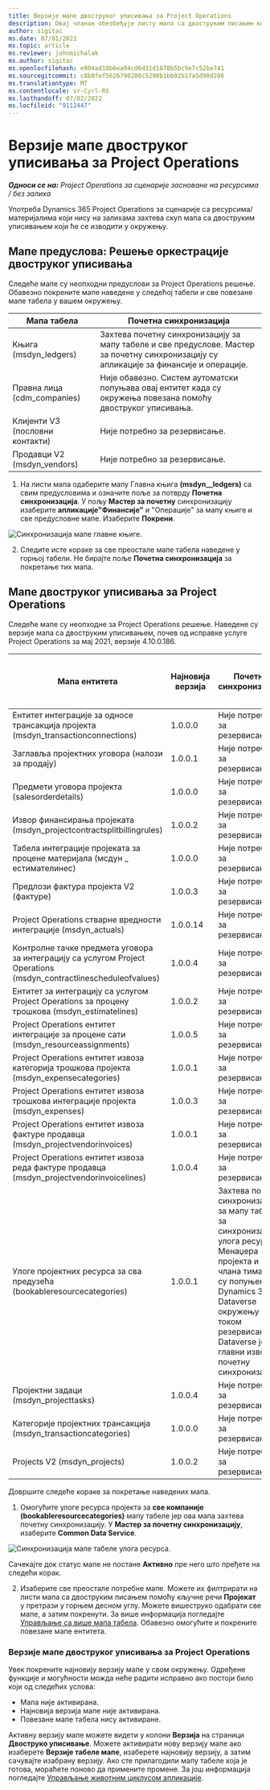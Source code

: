 ```yaml
---
title: Верзије мапе двоструког уписивања за Project Operations
description: Овај чланак обезбеђује листу мапа са двоструким писањем које су потребне за Dynamics 365 Project Operations.
author: sigitac
ms.date: 07/01/2021
ms.topic: article
ms.reviewer: johnmichalak
ms.author: sigitac
ms.openlocfilehash: e904ad18b6ea94cd6d31d1878b5bc9e7c52be741
ms.sourcegitcommit: c8b8fef5626790208c5290b1bb92b17a5d90d286
ms.translationtype: MT
ms.contentlocale: sr-Cyrl-RS
ms.lasthandoff: 07/02/2022
ms.locfileid: "9112447"
---
```

# <a name="project-operations-dual-write-map-versions"></a>Верзије мапе двоструког уписивања за Project Operations

_**Односи се на:** Project Operations за сценарије засноване на ресурсима / без залиха_

Употреба Dynamics 365 Project Operations за сценарије са ресурсима/материјалима који нису на залихама захтева скуп мапа са двоструким уписивањем који ће се изводити у окружењу. 

## <a name="prerequisite-maps-dual-write-orchestration-solution"></a>Мапе предуслова: Решење оркестрације двоструког уписивања

Следеће мапе су неопходни предуслови за Project Operations решење. Обавезно покрените мапе наведене у следећој табели и све повезане мапе табела у вашем окружењу.

| Мапа табела | Почетна синхронизација |
| --- | --- |
| Књига (msdyn_ledgers) | Захтева почетну синхронизацију за мапу табеле и све предуслове. Мастер за почетну синхронизацију су апликације за финансије и операције. |
| Правна лица (cdm_companies) | Није обавезно. Систем аутоматски попуњава овај ентитет када су окружења повезана помоћу двоструког уписивања. |
| Клијенти V3 (пословни контакти) | Није потребно за резервисање. |
| Продавци V2 (msdyn_vendors) | Није потребно за резервисање. |

1. На листи мапа одаберите мапу Главна књига **(msdyn\__ledgers)** са свим предусловима и означите поље за потврду **Почетна синхронизација**. У пољу **Мастер за почетну** синхронизацију изаберите **апликације"Финансије"** и "Операције" за мапу књиге и све предусловне мапе. Изаберите **Покрени**.

![Синхронизација мапе главне књиге.](media/DW6.png)

2. Следите исте кораке за све преостале мапе табела наведене у горњој табели. Не бирајте поље **Почетна синхронизација** за покретање тих мапа.

## <a name="project-operations-dual-write-maps"></a>Мапе двоструког уписивања за Project Operations

Следеће мапе су неопходне за Project Operations решење. Наведене су верзије мапа са двоструким уписивањем, почев од исправке услуге Project Operations за мај 2021, верзије 4.10.0.186.

| Мапа ентитета | Најновија верзија | Почетна синхронизација | Потребна Дyнамицс 365 Финанце верзија |
| --- | --- | --- | --- |
| Ентитет интеграције за односе трансакција пројекта (msdyn\_transactionconnections) | 1.0.0.0 | Није потребно за резервисање. ||
| Заглавља пројектних уговора (налози за продају) | 1.0.0.1 | Није потребно за резервисање. ||
| Предмети уговора пројекта (salesorderdetails) | 1.0.0.0 | Није потребно за резервисање. ||
| Извор финансирања пројеката (msdyn_projectcontractsplitbillingrules) | 1.0.0.2 | Није потребно за резервисање. ||
| Табела интеграције пројеката за процене материјала (мсдyн \_ естимателинес) | 1.0.0.0 | Није потребно за резервисање. ||
| Предлози фактура пројекта V2 (фактуре) | 1.0.0.3 | Није потребно за резервисање. ||
| Project Operations стварне вредности интеграције (msdyn_actuals) | 1.0.0.14 | Није потребно за резервисање. ||
| Контролне тачке предмета уговора за интеграцију са услугом Project Operations (msdyn_contractlinescheduleofvalues) | 1.0.0.4 | Није потребно за резервисање. ||
| Ентитет за интеграцију са услугом Project Operations за процену трошкова (msdyn_estimatelines) | 1.0.0.2 | Није потребно за резервисање. ||
| Project Operations ентитет интеграције за процене сати (msdyn_resourceassignments) | 1.0.0.5 | Није потребно за резервисање. ||
| Project Operations ентитет извоза категорија трошкова пројекта (msdyn_expensecategories) | 1.0.0.1 | Није потребно за резервисање. ||
| Project Operations ентитет извоза трошкова интеграције пројекта (msdyn_expenses) | 1.0.0.3 | Није потребно за резервисање. ||
| Project Operations ентитет извоза фактуре продавца (msdyn_projectvendorinvoices) | 1.0.0.1 | Није потребно за резервисање. |10.0.26 или новији|
| Project Operations ентитет извоза реда фактуре продавца (msdyn_projectvendorinvoicelines) | 1.0.0.4 | Није потребно за резервисање. | 10.0.26 или новији |
| Улоге пројектних ресурса за сва предузећа (bookableresourcecategories) | 1.0.0.1 | Захтева почетну синхронизацију за мапу табеле за синхронизацију улога ресурса Менаџера пројекта и члана тима који су попуњени у Dynamics 365 Dataverse окружењу током резервисања. Dataverse је главни извор за почетну синхронизацију. ||
| Пројектни задаци (msdyn_projecttasks) | 1.0.0.4 | Није потребно за резервисање. ||
| Категорије пројектних трансакција (msdyn_transactioncategories) | 1.0.0.0 | Није потребно за резервисање. ||
| Projects V2 (msdyn_projects) | 1.0.0.2 | Није потребно за резервисање. ||

Довршите следеће кораке за покретање наведених мапа.

1. Омогућите улоге ресурса пројекта за **све компаније (bookableresourcecategories)** мапу табеле јер ова мапа захтева почетну синхронизацију. У **Мастер за почетну синхронизацију**, изаберите **Common Data Service**. 

 ![Синхронизација мапе табеле улога ресурса.](media/6ResourceInitialSync.jpg)

 Сачекајте док статус мапе не постане **Активно** пре него што пређете на следећи корак.

2. Изаберите све преостале потребне мапе. Можете их филтрирати на листи мапа са двоструким писањем помоћу кључне речи **Пројекат** у претрази у горњем десном углу. Можете вишеструко одабрати све мапе, а затим покренути. За више информација погледајте [Управљање са више мапа табела](/dynamics365/fin-ops-core/dev-itpro/data-entities/dual-write/multiple-entity-maps). Обавезно омогућите и покрените повезане мапе ентитета.

### <a name="project-operations-dual-write-map-versions"></a>Верзије мапе двоструког уписивања за Project Operations

Увек покрените најновију верзију мапе у свом окружењу. Одређене функције и могућности можда неће радити исправно ако постоји било који од следећих услова:

- Мапа није активирана.
- Најновија верзија мапе није активирана. 
- Повезане мапе табела нису активиране.

Активну верзију мапе можете видети у колони **Верзија** на страници **Двоструко уписивање**. Можете активирати нову верзију мапе ако изаберете **Верзије табеле мапе**, изаберете најновију верзију, а затим сачувајте изабрану верзију. Ако сте прилагодили мапу табеле која је готова, мораћете поново да примените промене. За још информација погледајте [Управљање животним циклусом апликације](/dynamics365/fin-ops-core/dev-itpro/data-entities/dual-write/app-lifecycle-management).
